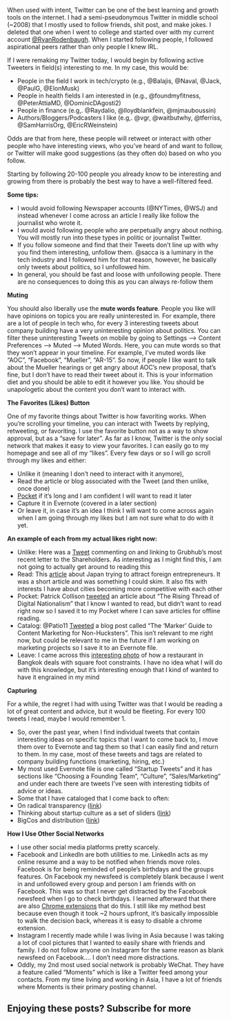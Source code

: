When used with intent, Twitter can be one of the best learning and growth tools on the internet. I had a semi-pseudonymous Twitter in middle school (~2008) that I mostly used to follow friends, shit post, and make jokes. I deleted that one when I went to college and started over with my current account [@RyanRodenbaugh](https://twitter.com/RyanRodenbaugh?ref=ryanrodenbaugh.com). When I started following people, I followed aspirational peers rather than only people I knew IRL.

If I were remaking my Twitter today, I would begin by following active Tweeters in field(s) interesting to me. In my case, this would be:

-   People in the field I work in tech/crypto (e.g., @Balajis, @Naval, @Jack, @PaulG, @ElonMusk)
-   People in health fields I am interested in (e.g., @foundmyfitness, @PeterAttiaMD, @DominicDAgosti2)
-   People in finance (e.g,. @Raydalio, @lloydblankfein, @mjmauboussin)
-   Authors/Bloggers/Podcasters I like (e.g,. @vgr, @waitbutwhy, @tferriss, @SamHarrisOrg, @EricRWeinstein)

Odds are that from here, these people will retweet or interact with other people who have interesting views, who you’ve heard of and want to follow, or Twitter will make good suggestions (as they often do) based on who you follow.

Starting by following 20-100 people you already know to be interesting and growing from there is probably the best way to have a well-filtered feed.

****Some tips:****

-   I would avoid following Newspaper accounts (@NYTimes, @WSJ) and instead whenever I come across an article I really like follow the journalist who wrote it.
-   I would avoid following people who are perpetually angry about nothing. You will mostly run into these types in politic or journalist Twitter.
-   If you follow someone and find that their Tweets don’t line up with why you find them interesting, unfollow them. @sacca is a luminary in the tech industry and I followed him for that reason, however, he basically only tweets about politics, so I unfollowed him.
-   In general, you should be fast and loose with unfollowing people. There are no consequences to doing this as you can always re-follow them

****Muting****

You should also liberally use the ****mute words feature****. People you like will have opinions on topics you are really uninterested in. For example, there are a lot of people in tech who, for every 3 interesting tweets about company building have a very uninteresting opinion about politics. You can filter these uninteresting Tweets on mobile by going to Settings —> Content Preferences —> Muted —> Muted Words. Here, you can mute words so that they won’t appear in your timeline. For example, I’ve muted words like “AOC”, “Facebook”, “Mueller”, “AR-15”. So now, if people I like want to talk about the Mueller hearings or get angry about AOC’s new proposal, that’s fine, but I don’t have to read their tweet about it. This is your information diet and you should be able to edit it however you like. You should be unapologetic about the content you don’t want to interact with.

****The Favorites (Likes) Button****

One of my favorite things about Twitter is how favoriting works. When you’re scrolling your timeline, you can interact with Tweets by replying, retweeting, or favoriting. I use the favorite button not as a way to show approval, but as a “save for later”. As far as I know, Twitter is the only social network that makes it easy to view your favorites. I can easily go to my homepage and see all of my “likes”. Every few days or so I will go scroll through my likes and either:

-   Unlike it (meaning I don’t need to interact with it anymore),
-   Read the article or blog associated with the Tweet (and then unlike, once done)
-   [Pocket](https://t.umblr.com/redirect?z=https%3A%2F%2Fgetpocket.com%2F&t=NDQzMTk2MTcyY2UxZjU3YzE1MmI5ZDg1ZTA5ZWQxZmE0OGQxYjA0OSxhNU5jWENUYw%3D%3D&b=t%3AokV1QflKCp7Agf216l_L8Q&p=https%3A%2F%2Fryanrodenbaugh.com%2Fpost%2F189846358317%2Fhow-i-use-twitter&m=1&ref=ryanrodenbaugh.com) if it’s long and I am confident I will want to read it later
-   Capture it in Evernote (covered in a later section)
-   Or leave it, in case it’s an idea I think I will want to come across again when I am going through my likes but I am not sure what to do with it yet.

****An example of each from my actual likes right now:****

-   Unlike: Here was a [Tweet](https://twitter.com/modestproposal1/status/1188914954600103936?s=20&ref=ryanrodenbaugh.com) commenting on and linking to Grubhub’s most recent letter to the Shareholders. As interesting as I might find this, I am not going to actually get around to reading this
-   Read: This [article](https://twitter.com/newsycombinator/status/1199055511364276224?s=20&ref=ryanrodenbaugh.com) about Japan trying to attract foreign entrepreneurs. It was a short article and was something I could skim. It also fits with interests I have about cities becoming more competitive with each other
-   Pocket: Patrick Collison [tweeted](https://twitter.com/patrickc/status/1190639293481414656?s=20&ref=ryanrodenbaugh.com) an article about “The Rising Thread of Digital Nationalism” that I know I wanted to read, but didn’t want to read right now so I saved it to my Pocket where I can save articles for offline reading.
-   Catalog: @Patio11 [Tweeted](https://twitter.com/patio11/status/1189180135074746370?s=20&ref=ryanrodenbaugh.com) a blog post called “The ‘Marker’ Guide to Content Marketing for Non-Hucksters”. This isn’t relevant to me right now, but could be relevant to me in the future if I am working on marketing projects so I save it to an Evernote file.
-   Leave: I came across this [interesting photo](https://twitter.com/Crazyinnasia/status/1195556228233072640?s=20&ref=ryanrodenbaugh.com) of how a restaurant in Bangkok deals with square foot constraints. I have no idea what I will do with this knowledge, but it’s interesting enough that I kind of wanted to have it engrained in my mind

****Capturing****

For a while, the regret I had with using Twitter was that I would be reading a lot of great content and advice, but it would be fleeting. For every 100 tweets I read, maybe I would remember 1.

-   So, over the past year, when I find individual tweets that contain interesting ideas on specific topics that I want to come back to, I move them over to Evernote and tag them so that I can easily find and return to them. In my case, most of these tweets and tags are related to company building functions (marketing, hiring, etc.)
-   My most used Evernote file is one called “Startup Tweets” and it has sections like “Choosing a Founding Team”, “Culture”, “Sales/Marketing” and under each there are tweets I’ve seen with interesting tidbits of advice or ideas.
-   Some that I have cataloged that I come back to often:
-   On radical transparency ([link](https://twitter.com/AliBHamed/status/1057597444316389376?ref=ryanrodenbaugh.com))
-   Thinking about startup culture as a set of sliders ([link](https://twitter.com/balajis/status/1092555950404231168?s=20&ref=ryanrodenbaugh.com))
-   BigCos and distribution ([link](https://twitter.com/balajis/status/1165477506901659648?s=20&ref=ryanrodenbaugh.com))

****How I Use Other Social Networks****

-   I use other social media platforms pretty scarcely.
-   Facebook and LinkedIn are both utilities to me. LinkedIn acts as my online resume and a way to be notified when friends move roles. Facebook is for being reminded of people’s birthdays and the groups features. On Facebook my newsfeed is completely blank because I went in and unfollowed every group and person I am friends with on Facebook. This was so that I never get distracted by the Facebook newsfeed when I go to check birthdays. I learned afterward that there are also [Chrome extensions](https://t.umblr.com/redirect?z=https%3A%2F%2Fchrome.google.com%2Fwebstore%2Fdetail%2Fnews-feed-eradicator-for%2Ffjcldmjmjhkklehbacihaiopjklihlgg%3Fhl%3Den&t=NzY0YzIzOGY3NTliYjk2MjExM2NhYmExOWI2NmI2NTYxZTBkMjg0YixhNU5jWENUYw%3D%3D&b=t%3AokV1QflKCp7Agf216l_L8Q&p=https%3A%2F%2Fryanrodenbaugh.com%2Fpost%2F189846358317%2Fhow-i-use-twitter&m=1&ref=ryanrodenbaugh.com) that do this. I still like my method best because even though it took ~2 hours upfront, it’s basically impossible to walk the decision back, whereas it is easy to disable a chrome extension.
-   Instagram I recently made while I was living in Asia because I was taking a lot of cool pictures that I wanted to easily share with friends and family. I do not follow anyone on Instagram for the same reason as blank newsfeed on Facebook…. I don’t need more distractions.
-   Oddly, my 2nd most used social network is probably WeChat. They have a feature called “Moments” which is like a Twitter feed among your contacts. From my time living and working in Asia, I have a lot of friends where Moments is their primary posting channel.

## Enjoying these posts? Subscribe for more